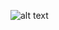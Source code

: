 ![alt text](https://github.com/ftccats/ftccats.github.io/blob/master/Capture.PNG "Dumping Diagram")
